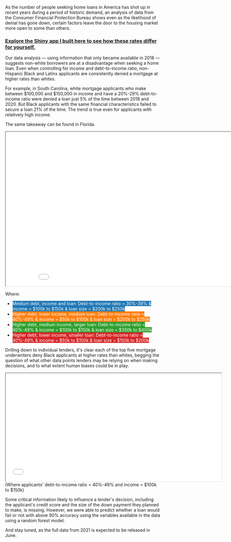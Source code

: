 As the number of people seeking home loans in America has shot up in recent years during a period of historic demand, an analysis of data from the Consumer Financial Protection Bureau shows even as the likelihood of denial has gone down, certain factors leave the door to the housing market more open to some than others.

<h3><a href="https://mkwildeman.shinyapps.io/mortgagebias/">Explore the Shiny app I built here to see how these rates differ for yourself.</a></h3>

Our data analysis — using information that only became available in 2018 — suggests non-white borrowers are at a disadvantage when seeking a home loan. Even when controlling for income and debt-to-income ratio, non-Hispanic Black and Latinx applicants are consistently denied a mortgage at higher rates than whites. 

For example, in South Carolina, white mortgage applicants who make between $100,000 and $150,000 in income and have a 20%-29% debt-to-income ratio were denied a loan just 5% of the time between 2018 and 2020. But Black applicants with the same financial characteristics failed to secure a loan 21% of the time.
The trend is true even for applicants with relatively high income.

The same takeaway can be found in Florida.

<iframe src="graphics/p1.html" width = "900" height = "500"></iframe>

Where:
- <mark style="background-color: #1f77b4; color:#ffffff"> Medium debt, income and loan: Debt-to-income ratio = 30%-39% & income = $100k to $150k & loan size = $200k to $250k </mark>
- <mark style="background-color: #ff7f0e; color:#ffffff">Higher debt, lower income, medium loan: Debt-to-income ratio = 40%-49% & income = $50k to $100k & loan size = $200k to $250k </mark>
- <mark style="background-color: #2ca02c; color:#ffffff">Higher debt, medium income, larger loan: Debt-to-income ratio = 40%-49% & income = $100k to $150k & loan size = $350k to $400k </mark>
- <mark style="background-color: #d62728; color:#ffffff">Higher debt, lower income, smaller loan: Debt-to-income ratio = 40%-49% & income = $50k to $100k & loan size = $150k to $200k </mark>

Drilling down to individual lenders, it's clear each of the top five mortgage underwriters deny Black applicants at higher rates than whites, begging the question of what other data points lenders may be relying on when making decisions, and to what extent human biases could be in play.

<iframe src="graphics/lenderplot.html" width = "700" height = "350"></iframe>
(Where applicants' debt-to-income ratio = 40%-49% and income = $100k to $150k)

Some critical information likely to influence a lender's decision, including the applicant's credit score and the size of the down payment they planned to make, is missing. However, we were able to predict whether a loan would fail or not with above 90% accuracy using the variables available in the data using a random forest model. 

And stay tuned, as the full data from 2021 is expected to be released in June.
